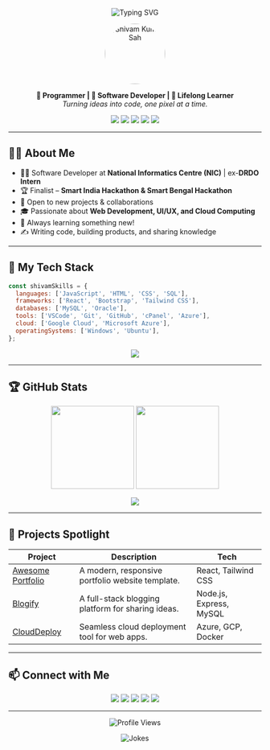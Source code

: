 <!-- Banner -->
<p align="center">
  <img src="https://readme-typing-svg.demolab.com?font=Fira+Code&weight=700&size=28&pause=1000&color=1D7FFA&center=true&vCenter=true&width=600&lines=Hey+there%2C+I%27m+Shivam+Kumar+Sah!;Web+Developer+%7C+Programmer+%7C+Tech+Enthusiast;Welcome+to+my+GitHub+profile!+%F0%9F%91%8B" alt="Typing SVG">
</p>

<!-- Profile Image and Short Bio -->
<p align="center">
  <img src="https://avatars.githubusercontent.com/u/67648712?v=4" width="120" height="120" style="border-radius:50%;" alt="Shivam Kumar Sah"/>
</p>
<p align="center">
  <b>🚀 Programmer | 🎨 Software Developer | 📝 Lifelong Learner</b><br>
  <em>Turning ideas into code, one pixel at a time.</em>
</p>

<!-- Quick Facts -->
<p align="center">
  <img src="https://img.shields.io/badge/Code-JavaScript-blue?logo=javascript" />
  <img src="https://img.shields.io/badge/Framework-React-informational?logo=react" />
  <img src="https://img.shields.io/badge/Database-MySQL-orange?logo=mysql" />
  <img src="https://img.shields.io/badge/Cloud-GCP-blueviolet?logo=googlecloud" />
  <img src="https://img.shields.io/badge/OS-Windows-0078d6?logo=windows" />
</p>

---

## 🧑‍💻 About Me

- 👨‍💻 Software Developer at **National Informatics Centre (NIC)** | ex-**DRDO Intern**
- 🏆 Finalist – **Smart India Hackathon & Smart Bengal Hackathon**  
- 💼 Open to new projects & collaborations
- 🎓 Passionate about **Web Development, UI/UX, and Cloud Computing**
- 🧠 Always learning something new!
- ✍️ Writing code, building products, and sharing knowledge

---

## 🌟 My Tech Stack

```js
const shivamSkills = {
  languages: ['JavaScript', 'HTML', 'CSS', 'SQL'],
  frameworks: ['React', 'Bootstrap', 'Tailwind CSS'],
  databases: ['MySQL', 'Oracle'],
  tools: ['VSCode', 'Git', 'GitHub', 'cPanel', 'Azure'],
  cloud: ['Google Cloud', 'Microsoft Azure'],
  operatingSystems: ['Windows', 'Ubuntu'],
};
```

<p align="center">
  <img src="https://skillicons.dev/icons?i=js,react,html,css,tailwind,bootstrap,mysql,oracle,azure,gcp,git,github,vscode,windows,ubuntu" />
</p>

---

## 🏆 GitHub Stats

<p align="center">
  <img src="https://github-readme-stats.vercel.app/api?username=ShivamKumarSah&show_icons=true&hide_border=true&theme=tokyonight" height="165">
  <img src="https://github-readme-streak-stats.herokuapp.com?user=ShivamKumarSah&theme=tokyonight&hide_border=true" height="165">
</p>
<p align="center">
  <img src="https://github-profile-summary-cards.vercel.app/api/cards/profile-details?username=ShivamKumarSah&theme=tokyonight" />
</p>

---

## 🚀 Projects Spotlight

| Project | Description | Tech |
| ------- | ----------- | ---- |
| [Awesome Portfolio](https://github.com/ShivamKumarSah/awesome-portfolio) | A modern, responsive portfolio website template. | React, Tailwind CSS |
| [Blogify](https://github.com/ShivamKumarSah/blogify) | A full-stack blogging platform for sharing ideas. | Node.js, Express, MySQL |
| [CloudDeploy](https://github.com/ShivamKumarSah/clouddeploy) | Seamless cloud deployment tool for web apps. | Azure, GCP, Docker |

---

## 📫 Connect with Me

<p align="center">
  <a href="https://github.com/ShivamKumarSah"><img src="https://img.shields.io/badge/GitHub-181717?style=for-the-badge&logo=github&logoColor=white" /></a>
  <a href="https://www.linkedin.com/in/shivamkumarsah/"><img src="https://img.shields.io/badge/LinkedIn-0A66C2?style=for-the-badge&logo=linkedin&logoColor=white" /></a>
  <a href="https://twitter.com/shivamkumarsah"><img src="https://img.shields.io/badge/Twitter-1DA1F2?style=for-the-badge&logo=twitter&logoColor=white" /></a>
  <a href="https://www.instagram.com/shivamkumarsah/"><img src="https://img.shields.io/badge/Instagram-E4405F?style=for-the-badge&logo=instagram&logoColor=white" /></a>
  <a href="https://www.buymeacoffee.com/shivamkumarsah"><img src="https://img.shields.io/badge/Buy%20Me%20a%20Coffee-ffdd00?style=for-the-badge&logo=buy-me-a-coffee&logoColor=black" /></a>
</p>

---

<p align="center">
  <img src="https://komarev.com/ghpvc/?username=ShivamKumarSah&label=Profile%20views&color=blueviolet&style=flat" alt="Profile Views" />
</p>

<!-- Fun Footer -->
<p align="center">
  <img src="https://readme-jokes.vercel.app/api?hideBorder&bgColor=%230d1117&textColor=%23fff" alt="Jokes" />
</p>
